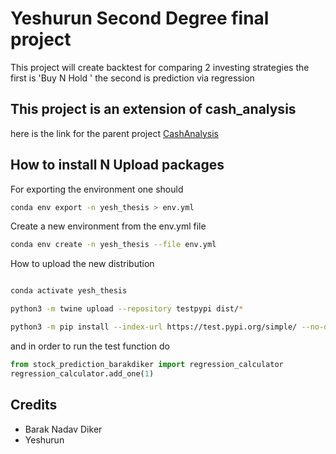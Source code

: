 



# Yeshurun Second Degree final project 
This project will create backtest for comparing 2 investing strategies 
the first is 'Buy N Hold '
the second is prediction via regression 

## This project is an extension of cash_analysis 

here is the link for the parent project 
[CashAnalysis](https://barakdiker123.github.io/CashAnalysis/)

## How to install N Upload packages 
For exporting the environment one should 

``` sh
conda env export -n yesh_thesis > env.yml
```

Create a new environment from the env.yml file 
``` sh
conda env create -n yesh_thesis --file env.yml
```


How to upload the new distribution 


``` sh

conda activate yesh_thesis 

python3 -m twine upload --repository testpypi dist/*

python3 -m pip install --index-url https://test.pypi.org/simple/ --no-deps stock_prediction_barakdiker
```

and in order to run the test function do 

``` python
from stock_prediction_barakdiker import regression_calculator
regression_calculator.add_one(1)

```







## Credits 

* Barak Nadav Diker 
* Yeshurun 
